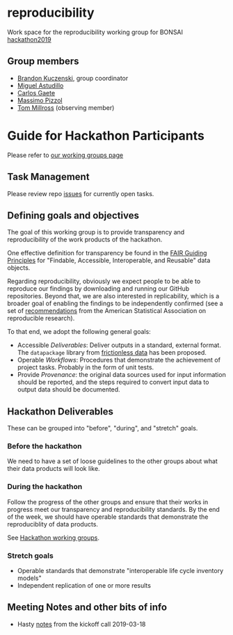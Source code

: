 # reproducibility
Work space for the reproducibility working group for BONSAI [hackathon2019](https://github.com/BONSAMURAIS/hackathon-2019)

## Group members

 * [Brandon Kuczenski](https://github.com/bkuczenski), group coordinator
 * [Miguel Astudillo](https://github.com/mfastudillo)
 * [Carlos Gaete](https://github.com/cdgaete)
 * [Massimo Pizzol](https://github.com/massimopizzol)
 * [Tom Millross](https://github.com/tmillross) (observing member)

# Guide for Hackathon Participants

Please refer to [our working groups page](working-groups.md)

## Task Management

Please review repo [issues](https://github.com/BONSAMURAIS/reproducibility/issues) for currently open tasks.

## Defining goals and objectives

The goal of this working group is to provide transparency and reproducibility of the work products of the hackathon.

One effective definition for transparency be found in the [FAIR Guiding Principles](https://www.nature.com/articles/sdata201618) for "Findable, Accessible, Interoperable, and Reusable" data objects.

Regarding reproducibility, obviously we expect people to be able to  reproduce our findings by downloading and running our GitHub repositories.  Beyond that, we are also  interested in replicability, which is a broader goal of enabling the findings to be independently confirmed  (see a set of  [recommendations](https://www.amstat.org/asa/News/ASA-Develops-Reproducible-Research-Recommendations.aspx) from the American Statistical Association on reproducible research). 

To that end, we adopt the following general goals:

 * Accessible _Deliverables_: Deliver outputs in a standard, external format.  The `datapackage` library from [frictionless data](https://frictionlessdata.io/docs/using-data-packages-in-python/) has been proposed.
 * Operable _Workflows_: Procedures that demonstrate the achievement of project tasks. Probably in the form of unit tests.
 * Provide _Provenance_: the original data sources used for input information should be reported, and the steps required to convert input data to output data should be documented.


## Hackathon Deliverables

These can be grouped into "before", "during", and "stretch" goals.

### Before the hackathon

We need to have a set of loose guidelines to the other groups about what their data products will look like.


### During the hackathon

Follow the progress of the other groups and ensure that their works in progress meet our transparency and reproducibility standards.  By the end of the week, we should have operable standards that demonstrate the reproduciblity of data products.

See [Hackathon working groups](working-groups.md).


### Stretch goals

 - Operable standards that demonstrate "interoperable life cycle inventory models"
 - Independent replication of one or more results



## Meeting Notes and other bits of info

* Hasty [notes](notes/repro-kickoff-20190318.txt) from the kickoff call 2019-03-18

